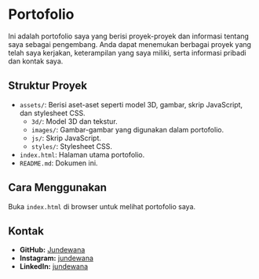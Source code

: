 # Portofolio

Ini adalah portofolio saya yang berisi proyek-proyek dan informasi tentang saya sebagai pengembang. Anda dapat menemukan berbagai proyek yang telah saya kerjakan, keterampilan yang saya miliki, serta informasi pribadi dan kontak saya.

## Struktur Proyek

- `assets/`: Berisi aset-aset seperti model 3D, gambar, skrip JavaScript, dan stylesheet CSS.
  - `3d/`: Model 3D dan tekstur.
  - `images/`: Gambar-gambar yang digunakan dalam portofolio.
  - `js/`: Skrip JavaScript.
  - `styles/`: Stylesheet CSS.
- `index.html`: Halaman utama portofolio.
- `README.md`: Dokumen ini.

## Cara Menggunakan

Buka `index.html` di browser untuk melihat portofolio saya.

## Kontak

- **GitHub:** [Jundewana](https://github.com/Jundewana)
- **Instagram:** [jundewana](https://www.instagram.com/jundewana/)
- **LinkedIn:** [jundewana](https://www.linkedin.com/in/jundewana/)